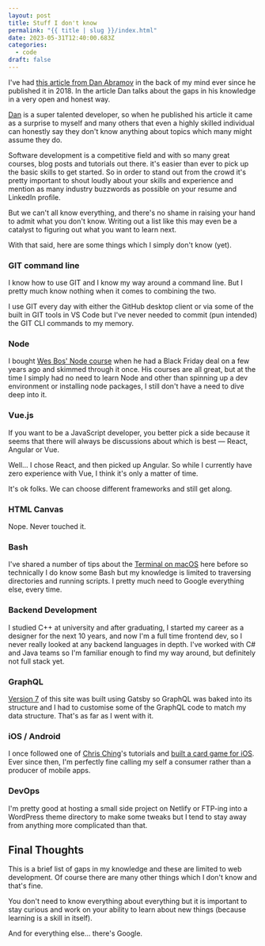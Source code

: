 ```yaml
---
layout: post
title: Stuff I don't know
permalink: "{{ title | slug }}/index.html"
date: 2023-05-31T12:40:00.683Z
categories:
  - code
draft: false
---
```

I've had [this article from Dan Abramov](https://overreacted.io/things-i-dont-know-as-of-2018/) in the back of my mind ever since he published it in 2018. In the article Dan talks about the gaps in his knowledge in a very open and honest way.

[Dan](https://twitter.com/dan_abramov) is a super talented developer, so when he published his article it came as a surprise to myself and many others that even a highly skilled individual can honestly say they don't know anything about topics which many might assume they do.

Software development is a competitive field and with so many great courses, blog posts and tutorials out there. it's easier than ever to pick up the basic skills to get started. So in order to stand out from the crowd it's pretty important to shout loudly about your skills and experience and mention as many industry buzzwords as possible on your resume and LinkedIn profile.

But we can't all know everything, and there's no shame in raising your hand to admit what you don't know. Writing out a list like this may even be a catalyst to figuring out what you want to learn next.

With that said, here are some things which I simply don't know (yet).

### GIT command line

I know how to use GIT and I know my way around a command line. But I pretty much know nothing when it comes to combining the two.

I use GIT every day with either the GitHub desktop client or via some of the built in GIT tools in VS Code but I've never needed to commit (pun intended) the GIT CLI commands to my memory.

### Node

I bought [Wes Bos' Node course](https://learnnode.com/) when he had a Black Friday deal on a few years ago and skimmed through it once. His courses are all great, but at the time I simply had no need to learn Node and other than spinning up a dev environment or installing node packages, I still don't have a need to dive deep into it.

### Vue.js

If you want to be a JavaScript developer, you better pick a side because it seems that there will always be discussions about which is best — React, Angular or Vue.

Well... I chose React, and then picked up Angular. So while I currently have zero experience with Vue, I think it's only a matter of time.

It's ok folks. We can choose different frameworks and still get along.

### HTML Canvas

Nope. Never touched it.

### Bash

I've shared a number of tips about the [Terminal on macOS](https://ajaykarwal.com/tags/terminal/) here before so technically I do know some Bash but my knowledge is limited to traversing directories and running scripts. I pretty much need to Google everything else, every time.

### Backend Development

I studied C++ at university and after graduating, I started my career as a designer for the next 10 years, and now I'm a full time frontend dev, so I never really looked at any backend languages in depth. I've worked with C# and Java teams so I'm familiar enough to find my way around, but definitely not full stack yet.

### GraphQL

[Version 7](https://ajaykarwal.com/versions/) of this site was built using Gatsby so GraphQL was baked into its structure and I had to customise some of the GraphQL code to match my data structure. That's as far as I went with it.

### iOS / Android

I once followed one of [Chris Ching](https://codewithchris.com/how-to-make-an-iphone-app/)'s tutorials and [built a card game for iOS](https://github.com/ajaykarwal/war-ios-card-game). Ever since then, I'm perfectly fine calling my self a consumer rather than a producer of mobile apps.

### DevOps

I'm pretty good at hosting a small side project on Netlify or FTP-ing into a WordPress theme directory to make some tweaks but I tend to stay away from anything more complicated than that.

## Final Thoughts

This is a brief list of gaps in my knowledge and these are limited to web development. Of course there are many other things which I don't know and that's fine.

You don't need to know everything about everything but it is important to stay curious and work on your ability to learn about new things (because learning is a skill in itself).

And for everything else... there's Google.